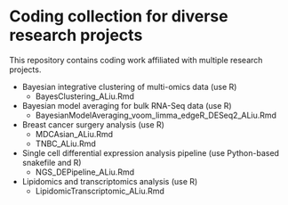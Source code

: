 # Coding collection for diverse research projects

This repository contains coding work affiliated with multiple research projects.

- Bayesian integrative clustering of multi-omics data (use R)
  - BayesClustering_ALiu.Rmd
- Bayesian model averaging for bulk RNA-Seq data (use R)
  - BayesianModelAveraging_voom_limma_edgeR_DESeq2_ALiu.Rmd
- Breast cancer surgery analysis (use R)
  - MDCAsian_ALiu.Rmd
  - TNBC_ALiu.Rmd
- Single cell differential expression analysis pipeline (use Python-based snakefile and R)
  - NGS_DEPipeline_ALiu.Rmd
- Lipidomics and transcriptomics analysis (use R)
  - LipidomicTranscriptomic_ALiu.Rmd
